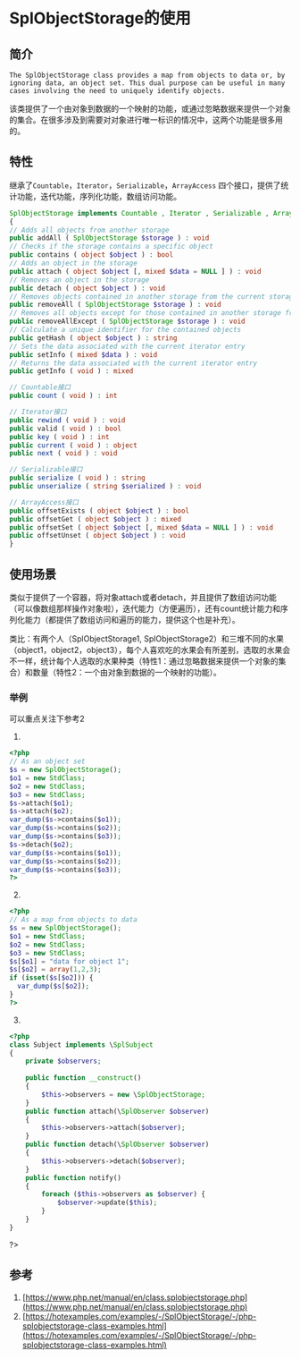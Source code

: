 # SplObjectStorage的使用

## 简介
```
The SplObjectStorage class provides a map from objects to data or, by ignoring data, an object set. This dual purpose can be useful in many cases involving the need to uniquely identify objects.
```
该类提供了一个由对象到数据的一个映射的功能，或通过忽略数据来提供一个对象的集合。在很多涉及到需要对对象进行唯一标识的情况中，这两个功能是很多用的。

## 特性
继承了`Countable`，`Iterator`，`Serializable`，`ArrayAccess` 四个接口，提供了统计功能，迭代功能，序列化功能，数组访问功能。

```php
SplObjectStorage implements Countable , Iterator , Serializable , ArrayAccess
{
// Adds all objects from another storage
public addAll ( SplObjectStorage $storage ) : void
// Checks if the storage contains a specific object
public contains ( object $object ) : bool
// Adds an object in the storage
public attach ( object $object [, mixed $data = NULL ] ) : void
// Removes an object in the storage
public detach ( object $object ) : void
// Removes objects contained in another storage from the current storage
public removeAll ( SplObjectStorage $storage ) : void
// Removes all objects except for those contained in another storage from the current storage
public removeAllExcept ( SplObjectStorage $storage ) : void
// Calculate a unique identifier for the contained objects
public getHash ( object $object ) : string
// Sets the data associated with the current iterator entry
public setInfo ( mixed $data ) : void
// Returns the data associated with the current iterator entry
public getInfo ( void ) : mixed

// Countable接口
public count ( void ) : int

// Iterator接口
public rewind ( void ) : void
public valid ( void ) : bool
public key ( void ) : int
public current ( void ) : object
public next ( void ) : void

// Serializable接口
public serialize ( void ) : string
public unserialize ( string $serialized ) : void

// ArrayAccess接口
public offsetExists ( object $object ) : bool
public offsetGet ( object $object ) : mixed
public offsetSet ( object $object [, mixed $data = NULL ] ) : void
public offsetUnset ( object $object ) : void
}
```
## 使用场景

类似于提供了一个容器，将对象attach或者detach，并且提供了数组访问功能（可以像数组那样操作对象啦），迭代能力（方便遍历），还有count统计能力和序列化能力（都提供了数组访问和遍历的能力，提供这个也是补充）。

类比：有两个人（SplObjectStorage1, SplObjectStorage2）和三堆不同的水果（object1，object2，object3），每个人喜欢吃的水果会有所差别，选取的水果会不一样，统计每个人选取的水果种类（特性1：通过忽略数据来提供一个对象的集合）和数量（特性2：一个由对象到数据的一个映射的功能）。

### 举例
可以重点关注下参考2

1.
```php
<?php
// As an object set
$s = new SplObjectStorage();
$o1 = new StdClass;
$o2 = new StdClass;
$o3 = new StdClass;
$s->attach($o1);
$s->attach($o2);
var_dump($s->contains($o1));
var_dump($s->contains($o2));
var_dump($s->contains($o3));
$s->detach($o2);
var_dump($s->contains($o1));
var_dump($s->contains($o2));
var_dump($s->contains($o3));
?>
```

2.
```php
<?php
// As a map from objects to data
$s = new SplObjectStorage();
$o1 = new StdClass;
$o2 = new StdClass;
$o3 = new StdClass;
$s[$o1] = "data for object 1";
$s[$o2] = array(1,2,3);
if (isset($s[$o2])) {
  var_dump($s[$o2]);
}
?>
```

3.
```php
<?php
class Subject implements \SplSubject
{
    private $observers;
    
    public function __construct()
    {
        $this->observers = new \SplObjectStorage;
    }
    public function attach(\SplObserver $observer)
    {
        $this->observers->attach($observer);
    }
    public function detach(\SplObserver $observer)
    {
        $this->observers->detach($observer);
    }
    public function notify()
    {
        foreach ($this->observers as $observer) {
            $observer->update($this);
        }
    }
}
```
?>

## 参考
1. [https://www.php.net/manual/en/class.splobjectstorage.php](https://www.php.net/manual/en/class.splobjectstorage.php)
2. [https://hotexamples.com/examples/-/SplObjectStorage/-/php-splobjectstorage-class-examples.html](https://hotexamples.com/examples/-/SplObjectStorage/-/php-splobjectstorage-class-examples.html)